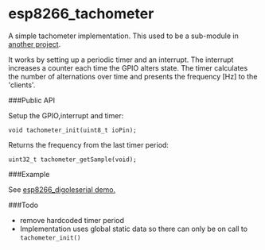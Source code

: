 # esp8266_tachometer
A simple tachometer implementation. This used to be a sub-module in [another project](https://github.com/eadf/esp8266_digoleserial).

It works by setting up a periodic timer and an interrupt. 
The interrupt increases a counter each time the GPIO alters state. 
The timer calculates the number of alternations over time and presents the frequency [Hz] to the 'clients'.

###Public API

Setup the GPIO,interrupt and timer:

```void tachometer_init(uint8_t ioPin);```

Returns the frequency from the last timer period:

```uint32_t tachometer_getSample(void);```

###Example

See [esp8266_digoleserial demo.](https://github.com/eadf/esp8266_digoleserial)


###Todo
* remove hardcoded timer period
* Implementation uses global static data so there can only be on call to ```tachometer_init()```
